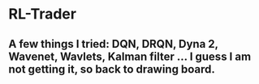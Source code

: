 # RL-Trader

## A few things I tried: DQN, DRQN, Dyna 2, Wavenet, Wavlets, Kalman filter ...  I guess I am not getting it, so back to drawing board.
